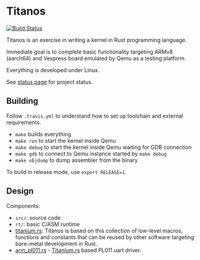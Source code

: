 # Titanos

[![Build Status](https://travis-ci.org/dpc/titanos.svg?branch=master)](https://travis-ci.org/dpc/titanos)

Titanos is an exercise in writing a kernel in Rust programming language.

Immediate goal is to complete basic functionality targeting ARMv8 (aarch64)
and Vexpress board emulated by Qemu as a testing platform.

Everything is developed under Linux.

See [status page](//github.com/dpc/titanos/wiki/Status) for project status.

## Building

Follow `.travis.yml` to understand how to set up toolchain and external requirements.

* `make` builds everything
* `make run` to start the kernel inside Qemu
* `make debug` to start the kernel inside Qemu waiting for GDB connection
* `make gdb` to connect to Qemu instance started by `make debug`
* `make objdump` to dump assembler from the binary

To build in release mode, use `export RELEASE=1`.

## Design

Components:

* `src/`: source code
* `rt/`: basic C/ASM runtime
* [titanium.rs][titanium]: Titanos is based on this
  collection of low-level macros, functions and constants that
  can be reused by other software targeting bare-metal development in Rust.
* [arm_pl011.rs][arm_pl011] - [Titanium.rs][titanium] based PL011 uart driver.

[titanium]: //github.com/dpc/titanium.rs
[arm_pl011]: //github.com/dpc/titanium_arm_pl011.rs

